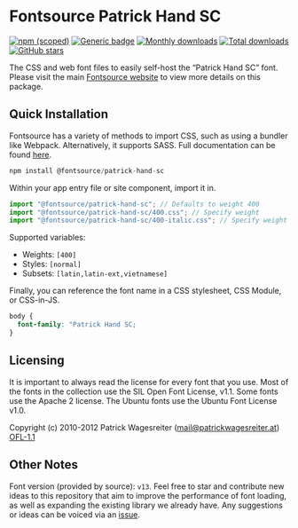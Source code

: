 # Fontsource Patrick Hand SC

[![npm (scoped)](https://img.shields.io/npm/v/@fontsource/patrick-hand-sc?color=brightgreen)](https://www.npmjs.com/package/@fontsource/patrick-hand-sc) [![Generic badge](https://img.shields.io/badge/fontsource-passing-brightgreen)](https://github.com/fontsource/fontsource) [![Monthly downloads](https://badgen.net/npm/dm/@fontsource/patrick-hand-sc)](https://github.com/fontsource/fontsource) [![Total downloads](https://badgen.net/npm/dt/@fontsource/patrick-hand-sc)](https://github.com/fontsource/fontsource) [![GitHub stars](https://img.shields.io/github/stars/fontsource/fontsource.svg?style=social&label=Star)](https://github.com/fontsource/fontsource/stargazers)

The CSS and web font files to easily self-host the “Patrick Hand SC” font. Please visit the main [Fontsource website](https://fontsource.org/fonts/patrick-hand-sc) to view more details on this package.

## Quick Installation

Fontsource has a variety of methods to import CSS, such as using a bundler like Webpack. Alternatively, it supports SASS. Full documentation can be found [here](https://fontsource.org/docs/introduction).

```javascript
npm install @fontsource/patrick-hand-sc
```

Within your app entry file or site component, import it in.

```javascript
import "@fontsource/patrick-hand-sc"; // Defaults to weight 400
import "@fontsource/patrick-hand-sc/400.css"; // Specify weight
import "@fontsource/patrick-hand-sc/400-italic.css"; // Specify weight and style

```

Supported variables:
- Weights: `[400]`
- Styles: `[normal]`
- Subsets: `[latin,latin-ext,vietnamese]`

Finally, you can reference the font name in a CSS stylesheet, CSS Module, or CSS-in-JS.

```css
body {
  font-family: "Patrick Hand SC;
}
```

## Licensing
It is important to always read the license for every font that you use.
Most of the fonts in the collection use the SIL Open Font License, v1.1. Some fonts use the Apache 2 license. The Ubuntu fonts use the Ubuntu Font License v1.0.

Copyright (c) 2010-2012 Patrick Wagesreiter (mail@patrickwagesreiter.at)
[OFL-1.1](http://scripts.sil.org/OFL)

## Other Notes
Font version (provided by source): `v13`.
Feel free to star and contribute new ideas to this repository that aim to improve the performance of font loading, as well as expanding the existing library we already have. Any suggestions or ideas can be voiced via an [issue](https://github.com/fontsource/fontsource/issues).